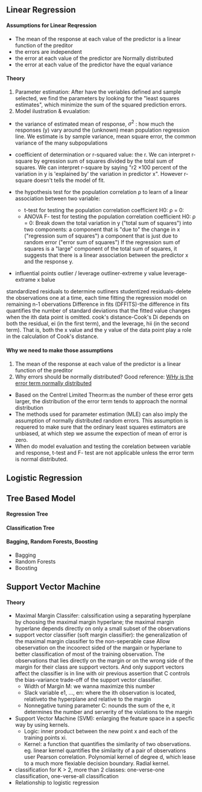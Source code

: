 
## Linear Regression

#### Assumptions for Linear Reqression
- The mean of the response at each value of the predictor is a linear function of the preditor
- the errors are independent
- the error at each value of the predictor are Normally distributed
- the error at each value of the predictor have the equal variance

#### Theory 
1. Parameter estimation: After have the veriables defined and sample selected, we find the parameters by looking for the "least squares estimates", which minimize the sum of the squared prediction errors.
2. Model ilustration & evualation: 
- the variance of estimated mean of response, $\sigma^2$ : how much the responses (y) vary around the (unknown) mean population regression line. We estimate is by sample variance, mean square error, the common variance of the many subpopulations

- coefficient of determination or r-squared value: the r. We can interpret r-square by egression sum of squares divided by the total sum of squares. We can interpret r-square by saying "r2 ×100 percent of the variation in y is 'explained by' the variation in predictor x". However r-square doesn't tells the model of fit.

- the hypothesis test for the population correlation ρ to learn of a linear association between two variable: 
  - t-test for testing the population correlation coefficient H0: ρ = 0:
  - ANOVA F- test for testing the population correlation coefficient H0: ρ = 0:
Break down the total variation in y ("total sum of squares") into two components:
a component that is "due to" the change in x ("regression sum of squares")
a component that is just due to random error ("error sum of squares")
If the regression sum of squares is a "large" component of the total sum of squares, it suggests that there is a linear association between the predictor x and the response y.

- influential points
outlier / leverage 
outliner-extreme y value
leverage-extrame x balue

standardized residuals to determine outliners
studentized residuals-delete the observations one at a time, each time fitting the regression model on remaining n-1 obervations
Difference in fits (DFFITS)-the difference in fits quantifies the number of standard deviations that the fitted value changes when the ith data point is omitted.
cook's distance-Cook's Di depends on both the residual, ei (in the first term), and the leverage, hii (in the second term). That is, both the x value and the y value of the data point play a role in the calculation of Cook's distance.

#### Why we need to make those assumptions
1.  The mean of the response at each value of the predictor is a linear function of the preditor
2.  Why errors should be normally distributed?
Good reference:
[WHy is the error term normally distributed](https://www.quora.com/Why-is-the-error-term-normally-distributed)
- Based on the Centrel Limited Theorm:as the number of these error gets larger, the distribution of the error term tends to approach the normal distribution 
- The methods used for parameter estimation (MLE) can also imply the assumption of normally distributed random errors. 
  This assumption is requered to make sure that the ordinary least squares estimators are unbiased, at which step we assume the expection of mean of error is zero.
- When do model evaluation and testing the corelation between variable and response, t-test and F- test are not applicable unless the error term is normal distributed.

## Logistic Regression

## Tree Based Model

#### Regression Tree
#### Classification Tree
#### Bagging, Random Forests, Boosting
- Bagging
- Random Forests
- Boosting

## Support Vector Machine
#### Theory
- Maximal Margin Classifer: calssification using a separating hyperplane by choosing the maximal margin hyperlane; the maximal margin hyperlane depends directly on only a small subset of the observations
- support vector classifier (soft margin classifier): the generalization of the maximal margin classifier to the non-seperable case
  Allow obeservation on the incoorect sided of the margain or hyperlane to better classification of most of the training observation. The observations that lies directly on the margin or on the wrong side of the margin for their class are support vectors. And only support vectors affect the classifier is in line with oir previous assertion that C controls the bias-variance trade-off of the support vector classifier. 
   - Width of Margin M: we wanna maximize this number
   - Slack variable e1, ..., en: where the ith observation is located, relativeto the hyperplane and relative to the margin
   - Nonnegative tuning parameter C: nounds the sum of the e, it determines the number and serverity of the violations to the margin
- Support Vector Machine (SVM): enlarging the feature space in a specfic way by using kernels. 
   - Logic: inner product between the new point x and each of the training points xi.
   - Kernel: a function that quantifies the similarity of two observations. eg. linear kernel quantifies the similarity of a pair of observations user Pearson correlation. Polynomial kernel of degree d, which lease to a much more flexiable decision boundary. Radial kernel.
- classification for K > 2, more than 2 classes: one-verse-one classification, one-verse-all classification
- Relationship to logistic regression
